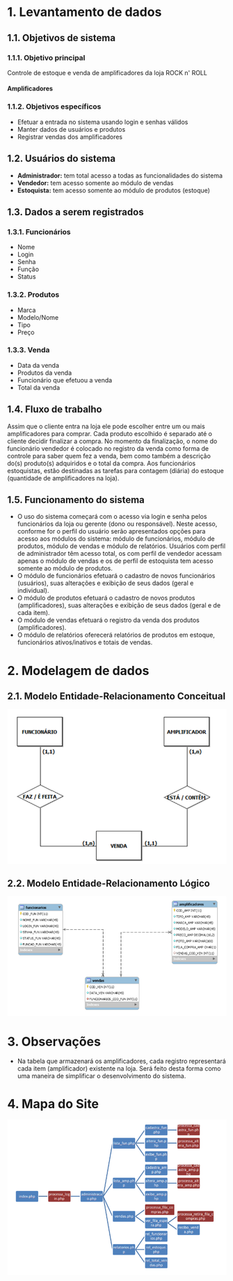 # 1. Levantamento de dados

## 1.1. Objetivos de sistema

### 1.1.1. Objetivo principal
Controle de estoque e venda de amplificadores da loja ROCK n' ROLL

#### Amplificadores

### 1.1.2. Objetivos específicos
- Efetuar a entrada no sistema usando login e senhas válidos
- Manter dados de usuários e produtos
- Registrar vendas dos amplificadores

## 1.2. Usuários do sistema
- **Administrador:** tem total acesso a todas as funcionalidades do sistema
- **Vendedor:** tem acesso somente ao módulo de vendas
- **Estoquista:** tem acesso somente ao módulo de produtos (estoque)

## 1.3. Dados a serem registrados

### 1.3.1. Funcionários
- Nome
- Login
- Senha
- Função
- Status

### 1.3.2. Produtos
- Marca
- Modelo/Nome
- Tipo
- Preço

### 1.3.3. Venda
- Data da venda
- Produtos da venda
- Funcionário que efetuou a venda
- Total da venda

## 1.4. Fluxo de trabalho
Assim que o cliente entra na loja ele pode escolher entre um ou mais amplificadores para comprar. Cada produto escolhido é separado até o cliente decidir finalizar a compra. No momento da finalização, o nome do funcionário vendedor é colocado no registro da venda como forma de controle para saber quem fez a venda, bem como também a descrição do(s) produto(s) adquiridos e o total da compra. Aos funcionários estoquistas, estão destinadas as tarefas para contagem (diária) do estoque (quantidade de amplificadores na loja).

## 1.5. Funcionamento do sistema
- O uso do sistema começará com o acesso via login e senha pelos funcionários da loja ou gerente (dono ou responsável). Neste acesso, conforme for o perfil do usuário serão apresentados opções para acesso aos módulos do sistema: módulo de funcionários, módulo de produtos, módulo de vendas e módulo de relatórios. Usuários com perfil de administrador têm acesso total, os com perfil de vendedor acessam apenas o módulo de vendas e os de perfil de estoquista tem acesso somente ao módulo de produtos.
- O módulo de funcionários efetuará o cadastro de novos funcionários (usuários), suas alterações e exibição de seus dados (geral e individual).
- O módulo de produtos efetuará o cadastro de novos produtos (amplificadores), suas alterações e exibição de seus dados (geral e de cada item).
- O módulo de vendas efetuará o registro da venda dos produtos (amplificadores).
- O módulo de relatórios oferecerá relatórios de produtos em estoque, funcionários ativos/inativos e totais de vendas.

# 2. Modelagem de dados

## 2.1. Modelo Entidade-Relacionamento Conceitual
![Mapa_Site](/imagens_readme/mer_conceitual.png)

## 2.2. Modelo Entidade-Relacionamento Lógico
![Mapa_Site](/imagens_readme/mer_logico.png)

# 3. Observações
- Na tabela que armazenará os amplificadores, cada registro representará cada item (amplificador) existente na loja. Será feito desta forma como uma maneira de simplificar o desenvolvimento do sistema.

# 4. Mapa do Site
![Mapa_Site](/imagens_readme/mapa_site.png)
